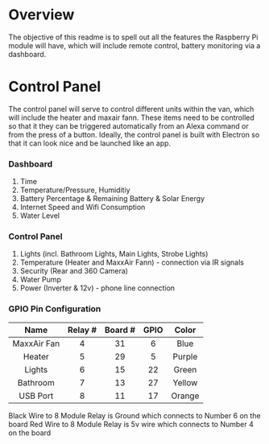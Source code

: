 # Overview
The objective of this readme is to spell out all the features the Raspberry Pi module will have, which will include remote control, battery monitoring via a dashboard. 

# Control Panel
The control panel will serve to control different units within the van, which will include the heater and maxair fann. These items need to be controlled so that it they can be triggered automatically from an Alexa command or from the press of a button. Ideally, the control panel is built with Electron so that it can look nice and be launched like an app. 


### Dashboard

1) Time
2) Temperature/Pressure, Humiditiy 
3) Battery Percentage & Remaining Battery & Solar Energy
4) Internet Speed and Wifi Consumption
5) Water Level

### Control Panel

1) Lights (incl. Bathroom Lights, Main Lights, Strobe Lights)
2) Temperature (Heater and MaxxAir Fann) - connection via IR signals
3) Security (Rear and 360 Camera)
4) Water Pump
5) Power (Inverter & 12v) - phone line connection


### GPIO Pin Configuration


| Name | Relay #  |  Board #     |  GPIO | Color 
|:----------:|:-------------:|:------:|:------:|:------:|
| MaxxAir Fan| 4 | 31 | 6 | Blue|
| Heater| 5 | 29 | 5 | Purple|
| Lights| 6 | 15 | 22 | Green|
| Bathroom | 7 | 13 | 27 | Yellow|
| USB Port| 8 | 11 | 17 | Orange|


Black Wire to 8 Module Relay is Ground which connects to Number 6 on the board
Red Wire to 8 Module Relay is 5v wire which connects to Number 4 on the board